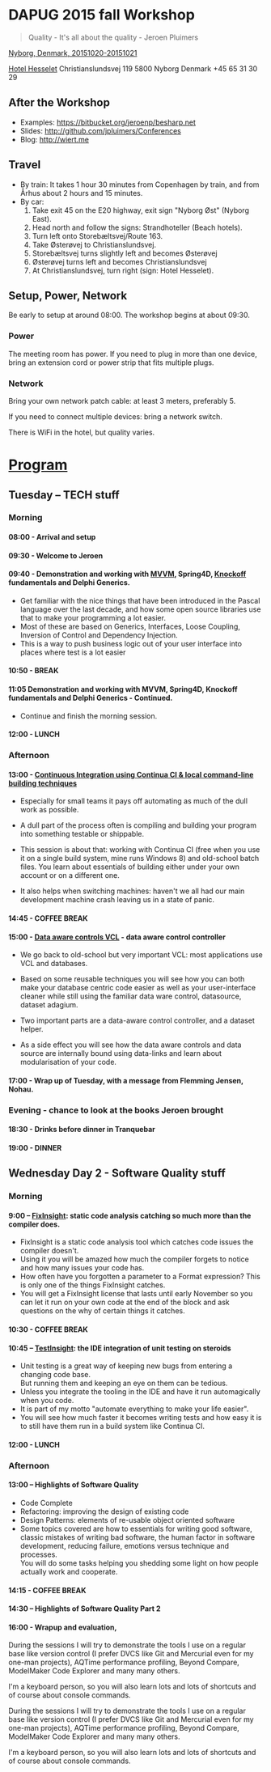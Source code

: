# DAPUG 2015 fall Workshop

> Quality - It's all about the quality - Jeroen Pluimers

[Nyborg, Denmark, 20151020-20151021](http://www.dapug.dk/2015/08/workshop-20.html)

[Hotel Hesselet](http://www.hotel-hesselet.dk/)
Christianslundsvej 119
5800 Nyborg
Denmark
+45 65 31 30 29

## After the Workshop

- Examples: <https://bitbucket.org/jeroenp/besharp.net>
- Slides: <http://github.com/jpluimers/Conferences>
- Blog: <http://wiert.me>

## Travel

- By train: It takes 1 hour 30 minutes from Copenhagen by train, and from Århus about 2 hours and 15 minutes.
- By car:
    1. Take exit 45 on the E20 highway, exit sign "Nyborg Øst" (Nyborg East).
    2. Head north and follow the signs: Strandhoteller (Beach hotels).
    3. Turn left onto Storebæltsvej/Route 163.
    4. Take Østerøvej to Christianslundsvej.
    5. Storebæltsvej turns slightly left and becomes Østerøvej
    6. Østerøvej turns left and becomes Christianslundsvej
    7. At Christianslundsvej, turn right (sign: Hotel Hesselet).

## Setup, Power, Network

Be early to setup at around 08:00. The workshop begins at about 09:30.

### Power

The meeting room has power. If you need to plug in more than one device, bring an extension cord or power strip that fits multiple plugs.

### Network

Bring your own network patch cable: at least 3 meters, preferably 5.

If you need to connect multiple devices: bring a network switch.

There is WiFi in the hotel, but quality varies.

# [Program](http://alt.dapug.dk/ws20102015.htm)

## Tuesday – TECH stuff

### Morning

#### 08:00 - Arrival and setup

#### 09:30 - Welcome to Jeroen

#### 09:40 - Demonstration and working with [MVVM](20151020-Caliburn), Spring4D, [Knockoff](20151020-KnockOff) fundamentals and Delphi Generics.

- Get familiar with the nice things that have been introduced in the Pascal language over the last decade, and how some open source libraries use that to make your programming a lot easier.
- Most of these are based on Generics, Interfaces, Loose Coupling, Inversion of Control and Dependency Injection.
- This is a way to push business logic out of your user interface into places where test is a lot easier

#### 10:50 - BREAK

#### 11:05 Demonstration and working with MVVM, Spring4D, Knockoff fundamentals and Delphi Generics - Continued.

- Continue and finish the morning session.

#### 12:00 - LUNCH

### Afternoon

#### 13:00 - [Continuous Integration using Continua CI & local command-line building techniques](20151020-Build-process-automation/Build-process-automation-Session.md)

- Especially for small teams it pays off automating as much of the dull work as possible.
- A dull part of the process often is compiling and building your program into something testable or shippable.

- This session is about that: working with Continua CI (free when you use it on a single build system, mine runs Windows 8) and old-school batch files. You learn about essentials of building either under your own account or on a different one.

- It also helps when switching machines: haven't we all had our main development machine crash leaving us in a state of panic.

#### 14:45 - COFFEE BREAK

#### 15:00 - [Data aware controls VCL](20151020-DataAwareControls) - data aware control controller

- We go back to old-school but very important VCL: most applications use VCL and databases.

- Based on some reusable techniques you will see how you can both make your database centric code easier as well as your user-interface cleaner while still using the familiar data ware control, datasource, dataset adagium.
- Two important parts are a data-aware control controller, and a dataset helper.
- As a side effect you will see how the data aware controls and data source are internally bound using data-links and learn about modularisation of your code.

#### 17:00 - Wrap up of Tuesday, with a message from Flemming Jensen, Nohau.

### Evening - chance to look at the books Jeroen brought

#### 18:30 - Drinks before dinner in Tranquebar

#### 19:00 - DINNER

## Wednesday Day 2 - Software Quality stuff

### Morning

#### 9:00 – [FixInsight](20151021-FixInsight): static code analysis catching so much more than the compiler does.

- FixInsight is a static code analysis tool which catches code issues the compiler doesn't.
- Using it you will be amazed how much the compiler forgets to notice and how many issues your code has.
- How often have you forgotten a parameter to a Format expression? This is only one of the things FixInsight catches.
- You will get a FixInsight license that lasts until early November so you can let it run on your own code at the end of the block and ask questions on the why of certain things it catches.

#### 10:30 - COFFEE BREAK

#### 10:45 – [TestInsight](20151021-TestInsight): the IDE integration of unit testing on steroids

- Unit testing is a great way of keeping new bugs from entering a changing code base.  
But running them and keeping an eye on them can be tedious.
- Unless you integrate the tooling in the IDE and have it run automagically when you code.
- It is part of my motto "automate everything to make your life easier".
- You will see how much faster it becomes writing tests and how easy it is to still have them run in a build system like Continua CI.

#### 12:00 - LUNCH

### Afternoon

#### 13:00 – Highlights of Software Quality

- Code Complete
- Refactoring: improving the design of existing code
- Design Patterns: elements of re-usable object oriented software
- Some topics covered are how to essentials for writing good software, classic mistakes of writing bad software, the human factor in software development, reducing failure, emotions versus technique and processes.  
You will do some tasks helping you shedding some light on how people actually work
and cooperate.

#### 14:15 - COFFEE BREAK

#### 14:30 – Highlights of Software Quality Part 2

#### 16:00 - Wrapup and evaluation,

During the sessions I will try to demonstrate the tools I use on a regular base like version control
(I prefer DVCS like Git and Mercurial even for my one-man projects), AQTime performance profiling, Beyond Compare, ModelMaker Code Explorer and many many others.

I'm a keyboard person, so you will also learn lots and lots of shortcuts and of course about console commands.

During the sessions I will try to demonstrate the tools I use on a regular base like version control
(I prefer DVCS like Git and Mercurial even for my one-man projects), AQTime performance profiling,
Beyond Compare, ModelMaker Code Explorer and many many others.

I'm a keyboard person, so you will also learn lots and lots of shortcuts and of course about console commands.
